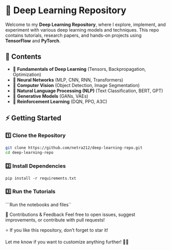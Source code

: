# 🚀 Deep Learning Repository  

Welcome to my **Deep Learning Repository**, where I explore, implement, and experiment with various deep learning models and techniques. This repo contains tutorials, research papers, and hands-on projects using **TensorFlow** and **PyTorch**.  

## 📌 Contents  
- 🔹 **Fundamentals of Deep Learning** (Tensors, Backpropagation, Optimization)  
- 🔹 **Neural Networks** (MLP, CNN, RNN, Transformers)  
- 🔹 **Computer Vision** (Object Detection, Image Segmentation)  
- 🔹 **Natural Language Processing (NLP)** (Text Classification, BERT, GPT)  
- 🔹 **Generative Models** (GANs, VAEs)  
- 🔹 **Reinforcement Learning** (DQN, PPO, A3C)  

## ⚡ Getting Started  

### 1️⃣ Clone the Repository  
```bash
git clone https://github.com/netra212/deep-learning-repo.git
cd deep-learning-repo
```

### 2️⃣ Install Dependencies
```pip install -r requirements.txt```

### 3️⃣ Run the Tutorials
```Run the notebooks and files``

🙌 Contributions & Feedback
Feel free to open issues, suggest improvements, or contribute with pull requests!

⭐ If you like this repository, don’t forget to star it!

Let me know if you want to customize anything further! 🚀😊

